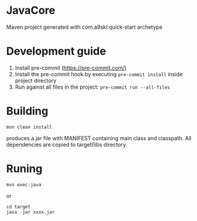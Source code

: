 # JavaCore
Maven project generated with com.a9ski:quick-start archetype


# Development guide
1. Install pre-commit (https://pre-commit.com/)
2. Install the pre-commit hook by executing `pre-commit install` inside project directory
3. Run against all files in the project: `pre-commit run --all-files`

# Building
```
mvn clean install
```
produces a jar file with MANIFEST containing main class and classpath.
All dependencies are copied to target/libs directory.

# Runing
```
mvn exec:java
```

or

```
cd target
java -jar xxxx.jar
```
